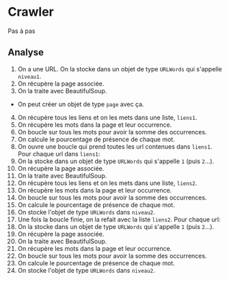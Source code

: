 # Crawler

Pas à pas

## Analyse

1. On a une URL. On la stocke dans un objet de type `URLWords` qui s'appelle `niveau1`.
2. On récupère la page associée.
3. On la traite avec BeautifulSoup.
  * On peut créer un objet de type `page` avec ça.
4. On récupère tous les liens et on les mets dans une liste, `liens1`.
5. On récupère les mots dans la page et leur occurrence.
6. On boucle sur tous les mots pour avoir la somme des occurrences.
7. On calcule le pourcentage de présence de chaque mot.
8. On ouvre une boucle qui prend toutes les url contenues dans `liens1`. Pour chaque url dans `liens1`:
  1. On la stocke dans un objet de type `URLWords` qui s'appelle `1` (puis `2`...).
  2. On récupère la page associée.
  3. On la traite avec BeautifulSoup.
  4. On récupère tous les liens et on les mets dans une liste, `liens2`.
  5. On récupère les mots dans la page et leur occurrence.
  6. On boucle sur tous les mots pour avoir la somme des occurrences.
  7. On calcule le pourcentage de présence de chaque mot.
  8. On stocke l'objet de type `URLWords` dans `niveau2`.
9. Une fois la boucle finie, on la refait avec la liste `liens2`. Pour chaque url:
  1. On la stocke dans un objet de type `URLWords` qui s'appelle `1` (puis `2`...).
  2. On récupère la page associée.
  3. On la traite avec BeautifulSoup.
  4. On récupère les mots dans la page et leur occurrence.
  5. On boucle sur tous les mots pour avoir la somme des occurrences.
  6. On calcule le pourcentage de présence de chaque mot.
  7. On stocke l'objet de type `URLWords` dans `niveau2`.
